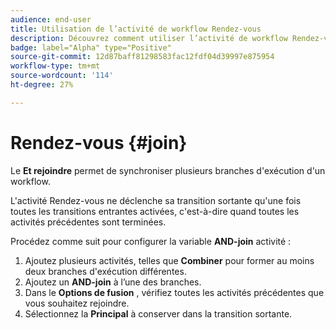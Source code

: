 ```yaml
---
audience: end-user
title: Utilisation de l’activité de workflow Rendez-vous
description: Découvrez comment utiliser l’activité de workflow Rendez-vous
badge: label="Alpha" type="Positive"
source-git-commit: 12d87baff81298583fac12fdf04d39997e875954
workflow-type: tm+mt
source-wordcount: '114'
ht-degree: 27%

---
```



# Rendez-vous {#join}

Le **Et rejoindre** permet de synchroniser plusieurs branches d&#39;exécution d&#39;un workflow.

L&#39;activité Rendez-vous ne déclenche sa transition sortante qu&#39;une fois toutes les transitions entrantes activées, c&#39;est-à-dire quand toutes les activités précédentes sont terminées.

Procédez comme suit pour configurer la variable **AND-join** activité :

1. Ajoutez plusieurs activités, telles que **Combiner** pour former au moins deux branches d&#39;exécution différentes.
1. Ajoutez un **AND-join** à l’une des branches.
1. Dans le **Options de fusion** , vérifiez toutes les activités précédentes que vous souhaitez rejoindre.
1. Sélectionnez la **Principal** à conserver dans la transition sortante.
